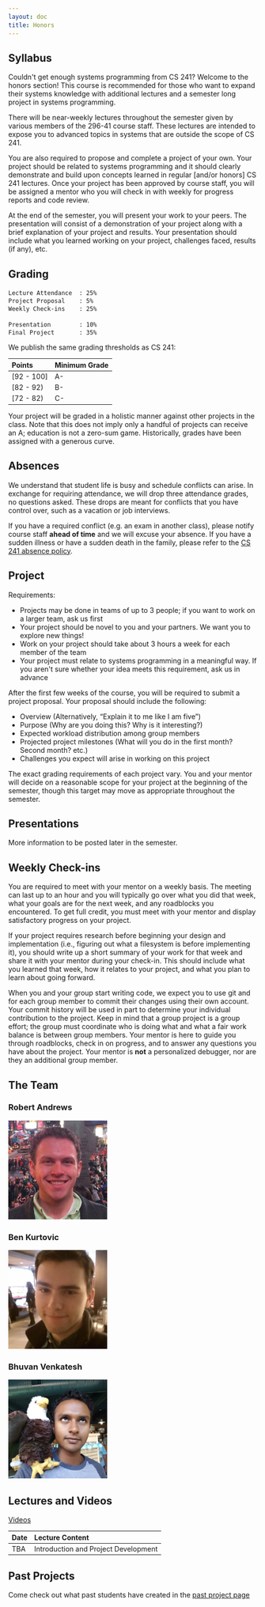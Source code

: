 ```yaml
---
layout: doc
title: Honors
---
```

## Syllabus

Couldn't get enough systems programming from CS 241? Welcome to the honors section! This course is recommended for those who want to expand their systems knowledge with additional lectures and a semester long project in systems programming.

There will be near-weekly lectures throughout the semester given by various members of the 296-41 course staff. These lectures are intended to expose you to advanced topics in systems that are outside the scope of CS 241. 

You are also required to propose and complete a project of your own. Your project should be related to systems programming and it should clearly demonstrate and build upon concepts learned in regular [and/or honors] CS 241 lectures. Once your project has been approved by course staff, you will be assigned a mentor who you will check in with weekly for progress reports and code review.

At the end of the semester, you will present your work to your peers. The presentation will consist of a demonstration of your project along with a brief explanation of your project and results. Your presentation should include what you learned working on your project, challenges faced, results (if any), etc.

## Grading

```
Lecture Attendance  : 25%
Project Proposal    : 5%
Weekly Check-ins    : 25%

Presentation        : 10%
Final Project       : 35%
```

We publish the same grading thresholds as CS 241:

|   Points   |  Minimum Grade  |
|:-----------|:----------------|
| [92 - 100] | A-              |
| [82 - 92)  | B-              |
| [72 - 82)  | C-              |

Your project will be graded in a holistic manner against other projects in the class. Note that this does not imply only a handful of projects can receive an A; education is not a zero-sum game. Historically, grades have been assigned with a generous curve.

## Absences 

We understand that student life is busy and schedule conflicts can arise. In exchange for requiring attendance, we will drop three attendance grades, no questions asked. These drops are meant for conflicts that you have control over, such as a vacation or job interviews.

If you have a required conflict (e.g. an exam in another class), please notify course staff **ahead of time** and we will excuse your absence. If you have a sudden illness or have a sudden death in the family, please refer to the [CS 241 absence policy](./index.html#absences).

## Project

Requirements:

* Projects may be done in teams of up to 3 people; if you want to work on a larger team, ask us first
* Your project should be novel to you and your partners. We want you to explore new things!
* Work on your project should take about 3 hours a week for each member of the team
* Your project must relate to systems programming in a meaningful way. If you aren't sure whether your idea meets this requirement, ask us in advance
  
After the first few weeks of the course, you will be required to submit a project proposal. Your proposal should include the following:

* Overview (Alternatively, “Explain it to me like I am five”)
* Purpose (Why are you doing this? Why is it interesting?)
* Expected workload distribution among group members
* Projected project milestones (What will you do in the first month? Second month? etc.)
* Challenges you expect will arise in working on this project

The exact grading requirements of each project vary. You and your mentor will decide on a reasonable scope for your project at the beginning of the semester, though this target may move as appropriate throughout the semester.
 
## Presentations

More information to be posted later in the semester.

## Weekly Check-ins

You are required to meet with your mentor on a weekly basis. The meeting can last up to an hour and you will typically go over what you did that week, what your goals are for the next week, and any roadblocks you encountered. To get full credit, you must meet with your mentor and display satisfactory progress on your project.

If your project requires research before beginning your design and implementation (i.e., figuring out what a filesystem is before implementing it), you should write up a short summary of your work for that week and share it with your mentor during your check-in. This should include what you learned that week, how it relates to your project, and what you plan to learn about going forward.

When you and your group start writing code, we expect you to use git and for each group member to commit their changes using their own account. Your commit history will be used in part to determine your individual contribution to the project. Keep in mind that a group project is a group effort; the group must coordinate who is doing what and what a fair work balance is between group members. Your mentor is here to guide you through roadblocks, check in on progress, and to answer any questions you have about the project. Your mentor is **not** a personalized debugger, nor are they an additional group member.

## The Team

### Robert Andrews

<img src="./images/staffPhotos/rgandre2.jpg" width="200px" height="200px">

### Ben Kurtovic

<img src="./images/staffPhotos/kurtovc2.jpg" width="200px" height="200px">

### Bhuvan Venkatesh

<img src="./images/staffPhotos/bvenkat2.jpg" width="200px" height="200px">

## Lectures and Videos

<a href="NOT_HERE">Videos</a>

| Date        | Lecture Content |
|:----------- |:------------- |
| TBA         | Introduction and Project Development |

## Past Projects

Come check out what past students have created in the [past project page](./past_projects.html)
